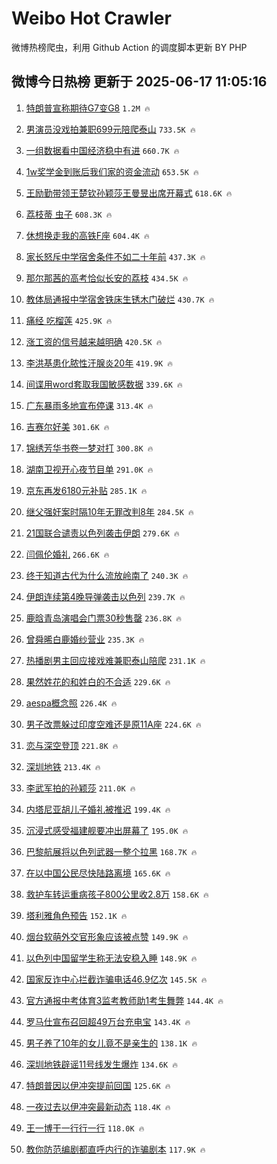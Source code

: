# Weibo Hot Crawler 



微博热榜爬虫，利用 Github Action 的调度脚本更新 BY PHP 


## 微博今日热榜 更新于 2025-06-17 11:05:16 
1. [特朗普宣称期待G7变G8](https://s.weibo.com/weibo?q=%23%E7%89%B9%E6%9C%97%E6%99%AE%E5%AE%A3%E7%A7%B0%E6%9C%9F%E5%BE%85G7%E5%8F%98G8%23&t=31&band_rank=1&Refer=top) `1.2M 🔥` 

1. [男演员没戏拍兼职699元陪爬泰山](https://s.weibo.com/weibo?q=%23%E7%94%B7%E6%BC%94%E5%91%98%E6%B2%A1%E6%88%8F%E6%8B%8D%E5%85%BC%E8%81%8C699%E5%85%83%E9%99%AA%E7%88%AC%E6%B3%B0%E5%B1%B1%23&t=31&band_rank=2&Refer=top) `733.5K 🔥` 

1. [一组数据看中国经济稳中有进](https://s.weibo.com/weibo?q=%23%E4%B8%80%E7%BB%84%E6%95%B0%E6%8D%AE%E7%9C%8B%E4%B8%AD%E5%9B%BD%E7%BB%8F%E6%B5%8E%E7%A8%B3%E4%B8%AD%E6%9C%89%E8%BF%9B%23&t=31&band_rank=3&Refer=top) `660.7K 🔥` 

1. [1w奖学金到账后我们家的资金流动](https://s.weibo.com/weibo?q=1w%E5%A5%96%E5%AD%A6%E9%87%91%E5%88%B0%E8%B4%A6%E5%90%8E%E6%88%91%E4%BB%AC%E5%AE%B6%E7%9A%84%E8%B5%84%E9%87%91%E6%B5%81%E5%8A%A8&t=31&band_rank=4&Refer=top) `653.5K 🔥` 

1. [王励勤带领王楚钦孙颖莎王曼昱出席开幕式](https://s.weibo.com/weibo?q=%23%E7%8E%8B%E5%8A%B1%E5%8B%A4%E5%B8%A6%E9%A2%86%E7%8E%8B%E6%A5%9A%E9%92%A6%E5%AD%99%E9%A2%96%E8%8E%8E%E7%8E%8B%E6%9B%BC%E6%98%B1%E5%87%BA%E5%B8%AD%E5%BC%80%E5%B9%95%E5%BC%8F%23&t=31&band_rank=5&Refer=top) `618.6K 🔥` 

1. [荔枝蒂 虫子](https://s.weibo.com/weibo?q=%E8%8D%94%E6%9E%9D%E8%92%82%20%E8%99%AB%E5%AD%90&t=31&band_rank=6&Refer=top) `608.3K 🔥` 

1. [休想换走我的高铁F座](https://s.weibo.com/weibo?q=%E4%BC%91%E6%83%B3%E6%8D%A2%E8%B5%B0%E6%88%91%E7%9A%84%E9%AB%98%E9%93%81F%E5%BA%A7&t=31&band_rank=7&Refer=top) `604.4K 🔥` 

1. [家长怒斥中学宿舍条件不如二十年前](https://s.weibo.com/weibo?q=%23%E5%AE%B6%E9%95%BF%E6%80%92%E6%96%A5%E4%B8%AD%E5%AD%A6%E5%AE%BF%E8%88%8D%E6%9D%A1%E4%BB%B6%E4%B8%8D%E5%A6%82%E4%BA%8C%E5%8D%81%E5%B9%B4%E5%89%8D%23&t=31&band_rank=8&Refer=top) `437.3K 🔥` 

1. [那尔那茜的高考恰似长安的荔枝](https://s.weibo.com/weibo?q=%23%E9%82%A3%E5%B0%94%E9%82%A3%E8%8C%9C%E7%9A%84%E9%AB%98%E8%80%83%E6%81%B0%E4%BC%BC%E9%95%BF%E5%AE%89%E7%9A%84%E8%8D%94%E6%9E%9D%23&t=31&band_rank=9&Refer=top) `434.5K 🔥` 

1. [教体局通报中学宿舍铁床生锈木门破烂](https://s.weibo.com/weibo?q=%23%E6%95%99%E4%BD%93%E5%B1%80%E9%80%9A%E6%8A%A5%E4%B8%AD%E5%AD%A6%E5%AE%BF%E8%88%8D%E9%93%81%E5%BA%8A%E7%94%9F%E9%94%88%E6%9C%A8%E9%97%A8%E7%A0%B4%E7%83%82%23&t=31&band_rank=10&Refer=top) `430.7K 🔥` 

1. [痛经 吃榴莲](https://s.weibo.com/weibo?q=%E7%97%9B%E7%BB%8F%20%E5%90%83%E6%A6%B4%E8%8E%B2&t=31&band_rank=11&Refer=top) `425.9K 🔥` 

1. [涨工资的信号越来越明确](https://s.weibo.com/weibo?q=%23%E6%B6%A8%E5%B7%A5%E8%B5%84%E7%9A%84%E4%BF%A1%E5%8F%B7%E8%B6%8A%E6%9D%A5%E8%B6%8A%E6%98%8E%E7%A1%AE%23&t=31&band_rank=12&Refer=top) `420.5K 🔥` 

1. [李洪基患化脓性汗腺炎20年](https://s.weibo.com/weibo?q=%23%E6%9D%8E%E6%B4%AA%E5%9F%BA%E6%82%A3%E5%8C%96%E8%84%93%E6%80%A7%E6%B1%97%E8%85%BA%E7%82%8E20%E5%B9%B4%23&t=31&band_rank=13&Refer=top) `419.9K 🔥` 

1. [间谍用word套取我国敏感数据](https://s.weibo.com/weibo?q=%23%E9%97%B4%E8%B0%8D%E7%94%A8word%E5%A5%97%E5%8F%96%E6%88%91%E5%9B%BD%E6%95%8F%E6%84%9F%E6%95%B0%E6%8D%AE%23&t=31&band_rank=14&Refer=top) `339.6K 🔥` 

1. [广东暴雨多地宣布停课](https://s.weibo.com/weibo?q=%23%E5%B9%BF%E4%B8%9C%E6%9A%B4%E9%9B%A8%E5%A4%9A%E5%9C%B0%E5%AE%A3%E5%B8%83%E5%81%9C%E8%AF%BE%23&t=31&band_rank=15&Refer=top) `313.4K 🔥` 

1. [吉赛尔好美](https://s.weibo.com/weibo?q=%23%E5%90%89%E8%B5%9B%E5%B0%94%E5%A5%BD%E7%BE%8E%23&t=31&band_rank=16&Refer=top) `301.6K 🔥` 

1. [锦绣芳华书卷一梦对打](https://s.weibo.com/weibo?q=%23%E9%94%A6%E7%BB%A3%E8%8A%B3%E5%8D%8E%E4%B9%A6%E5%8D%B7%E4%B8%80%E6%A2%A6%E5%AF%B9%E6%89%93%23&t=31&band_rank=17&Refer=top) `300.8K 🔥` 

1. [湖南卫视开心夜节目单](https://s.weibo.com/weibo?q=%23%E6%B9%96%E5%8D%97%E5%8D%AB%E8%A7%86%E5%BC%80%E5%BF%83%E5%A4%9C%E8%8A%82%E7%9B%AE%E5%8D%95%23&t=31&band_rank=18&Refer=top) `291.0K 🔥` 

1. [京东再发6180元补贴](https://s.weibo.com/weibo?q=%23%E4%BA%AC%E4%B8%9C%E5%86%8D%E5%8F%916180%E5%85%83%E8%A1%A5%E8%B4%B4%23&t=31&band_rank=19&Refer=top) `285.1K 🔥` 

1. [继父强奸案时隔10年无罪改判8年](https://s.weibo.com/weibo?q=%23%E7%BB%A7%E7%88%B6%E5%BC%BA%E5%A5%B8%E6%A1%88%E6%97%B6%E9%9A%9410%E5%B9%B4%E6%97%A0%E7%BD%AA%E6%94%B9%E5%88%A48%E5%B9%B4%23&t=31&band_rank=20&Refer=top) `284.5K 🔥` 

1. [21国联合谴责以色列袭击伊朗](https://s.weibo.com/weibo?q=%2321%E5%9B%BD%E8%81%94%E5%90%88%E8%B0%B4%E8%B4%A3%E4%BB%A5%E8%89%B2%E5%88%97%E8%A2%AD%E5%87%BB%E4%BC%8A%E6%9C%97%23&t=31&band_rank=21&Refer=top) `279.6K 🔥` 

1. [闫佩伦婚礼](https://s.weibo.com/weibo?q=%23%E9%97%AB%E4%BD%A9%E4%BC%A6%E5%A9%9A%E7%A4%BC%23&t=31&band_rank=22&Refer=top) `266.6K 🔥` 

1. [终于知道古代为什么流放岭南了](https://s.weibo.com/weibo?q=%E7%BB%88%E4%BA%8E%E7%9F%A5%E9%81%93%E5%8F%A4%E4%BB%A3%E4%B8%BA%E4%BB%80%E4%B9%88%E6%B5%81%E6%94%BE%E5%B2%AD%E5%8D%97%E4%BA%86&t=31&band_rank=23&Refer=top) `240.3K 🔥` 

1. [伊朗连续第4晚导弹袭击以色列](https://s.weibo.com/weibo?q=%23%E4%BC%8A%E6%9C%97%E8%BF%9E%E7%BB%AD%E7%AC%AC4%E6%99%9A%E5%AF%BC%E5%BC%B9%E8%A2%AD%E5%87%BB%E4%BB%A5%E8%89%B2%E5%88%97%23&t=31&band_rank=24&Refer=top) `239.7K 🔥` 

1. [鹿晗青岛演唱会门票30秒售罄](https://s.weibo.com/weibo?q=%23%E9%B9%BF%E6%99%97%E9%9D%92%E5%B2%9B%E6%BC%94%E5%94%B1%E4%BC%9A%E9%97%A8%E7%A5%A830%E7%A7%92%E5%94%AE%E7%BD%84%23&t=31&band_rank=25&Refer=top) `236.8K 🔥` 

1. [曾舜晞白鹿婚纱营业](https://s.weibo.com/weibo?q=%23%E6%9B%BE%E8%88%9C%E6%99%9E%E7%99%BD%E9%B9%BF%E5%A9%9A%E7%BA%B1%E8%90%A5%E4%B8%9A%23&t=31&band_rank=26&Refer=top) `235.3K 🔥` 

1. [热播剧男主回应接戏难兼职泰山陪爬](https://s.weibo.com/weibo?q=%23%E7%83%AD%E6%92%AD%E5%89%A7%E7%94%B7%E4%B8%BB%E5%9B%9E%E5%BA%94%E6%8E%A5%E6%88%8F%E9%9A%BE%E5%85%BC%E8%81%8C%E6%B3%B0%E5%B1%B1%E9%99%AA%E7%88%AC%23&t=31&band_rank=27&Refer=top) `231.1K 🔥` 

1. [果然姓花的和姓白的不合适](https://s.weibo.com/weibo?q=%E6%9E%9C%E7%84%B6%E5%A7%93%E8%8A%B1%E7%9A%84%E5%92%8C%E5%A7%93%E7%99%BD%E7%9A%84%E4%B8%8D%E5%90%88%E9%80%82&t=31&band_rank=28&Refer=top) `229.6K 🔥` 

1. [aespa概念照](https://s.weibo.com/weibo?q=aespa%E6%A6%82%E5%BF%B5%E7%85%A7&t=31&band_rank=29&Refer=top) `226.4K 🔥` 

1. [男子改票躲过印度空难还是原11A座](https://s.weibo.com/weibo?q=%23%E7%94%B7%E5%AD%90%E6%94%B9%E7%A5%A8%E8%BA%B2%E8%BF%87%E5%8D%B0%E5%BA%A6%E7%A9%BA%E9%9A%BE%E8%BF%98%E6%98%AF%E5%8E%9F11A%E5%BA%A7%23&t=31&band_rank=30&Refer=top) `224.6K 🔥` 

1. [恋与深空登顶](https://s.weibo.com/weibo?q=%E6%81%8B%E4%B8%8E%E6%B7%B1%E7%A9%BA%E7%99%BB%E9%A1%B6&t=31&band_rank=31&Refer=top) `221.8K 🔥` 

1. [深圳地铁](https://s.weibo.com/weibo?q=%E6%B7%B1%E5%9C%B3%E5%9C%B0%E9%93%81&t=31&band_rank=32&Refer=top) `213.4K 🔥` 

1. [李武军拍的孙颖莎](https://s.weibo.com/weibo?q=%E6%9D%8E%E6%AD%A6%E5%86%9B%E6%8B%8D%E7%9A%84%E5%AD%99%E9%A2%96%E8%8E%8E&t=31&band_rank=33&Refer=top) `211.0K 🔥` 

1. [内塔尼亚胡儿子婚礼被推迟](https://s.weibo.com/weibo?q=%23%E5%86%85%E5%A1%94%E5%B0%BC%E4%BA%9A%E8%83%A1%E5%84%BF%E5%AD%90%E5%A9%9A%E7%A4%BC%E8%A2%AB%E6%8E%A8%E8%BF%9F%23&t=31&band_rank=34&Refer=top) `199.4K 🔥` 

1. [沉浸式感受福建舰要冲出屏幕了](https://s.weibo.com/weibo?q=%23%E6%B2%89%E6%B5%B8%E5%BC%8F%E6%84%9F%E5%8F%97%E7%A6%8F%E5%BB%BA%E8%88%B0%E8%A6%81%E5%86%B2%E5%87%BA%E5%B1%8F%E5%B9%95%E4%BA%86%23&t=31&band_rank=35&Refer=top) `195.0K 🔥` 

1. [巴黎航展将以色列武器一整个拉黑](https://s.weibo.com/weibo?q=%23%E5%B7%B4%E9%BB%8E%E8%88%AA%E5%B1%95%E5%B0%86%E4%BB%A5%E8%89%B2%E5%88%97%E6%AD%A6%E5%99%A8%E4%B8%80%E6%95%B4%E4%B8%AA%E6%8B%89%E9%BB%91%23&t=31&band_rank=36&Refer=top) `168.7K 🔥` 

1. [在以中国公民尽快陆路离境](https://s.weibo.com/weibo?q=%23%E5%9C%A8%E4%BB%A5%E4%B8%AD%E5%9B%BD%E5%85%AC%E6%B0%91%E5%B0%BD%E5%BF%AB%E9%99%86%E8%B7%AF%E7%A6%BB%E5%A2%83%23&t=31&band_rank=37&Refer=top) `165.6K 🔥` 

1. [救护车转运重病孩子800公里收2.8万](https://s.weibo.com/weibo?q=%23%E6%95%91%E6%8A%A4%E8%BD%A6%E8%BD%AC%E8%BF%90%E9%87%8D%E7%97%85%E5%AD%A9%E5%AD%90800%E5%85%AC%E9%87%8C%E6%94%B62.8%E4%B8%87%23&t=31&band_rank=38&Refer=top) `158.6K 🔥` 

1. [塔利雅角色预告](https://s.weibo.com/weibo?q=%E5%A1%94%E5%88%A9%E9%9B%85%E8%A7%92%E8%89%B2%E9%A2%84%E5%91%8A&t=31&band_rank=39&Refer=top) `152.1K 🔥` 

1. [烟台软萌外交官形象应该被点赞](https://s.weibo.com/weibo?q=%23%E7%83%9F%E5%8F%B0%E8%BD%AF%E8%90%8C%E5%A4%96%E4%BA%A4%E5%AE%98%E5%BD%A2%E8%B1%A1%E5%BA%94%E8%AF%A5%E8%A2%AB%E7%82%B9%E8%B5%9E%23&t=31&band_rank=40&Refer=top) `149.9K 🔥` 

1. [以色列中国留学生称无法安稳入睡](https://s.weibo.com/weibo?q=%23%E4%BB%A5%E8%89%B2%E5%88%97%E4%B8%AD%E5%9B%BD%E7%95%99%E5%AD%A6%E7%94%9F%E7%A7%B0%E6%97%A0%E6%B3%95%E5%AE%89%E7%A8%B3%E5%85%A5%E7%9D%A1%23&t=31&band_rank=41&Refer=top) `148.9K 🔥` 

1. [国家反诈中心拦截诈骗电话46.9亿次](https://s.weibo.com/weibo?q=%23%E5%9B%BD%E5%AE%B6%E5%8F%8D%E8%AF%88%E4%B8%AD%E5%BF%83%E6%8B%A6%E6%88%AA%E8%AF%88%E9%AA%97%E7%94%B5%E8%AF%9D46.9%E4%BA%BF%E6%AC%A1%23&t=31&band_rank=42&Refer=top) `145.5K 🔥` 

1. [官方通报中考体育3监考教师助1考生舞弊](https://s.weibo.com/weibo?q=%23%E5%AE%98%E6%96%B9%E9%80%9A%E6%8A%A5%E4%B8%AD%E8%80%83%E4%BD%93%E8%82%B23%E7%9B%91%E8%80%83%E6%95%99%E5%B8%88%E5%8A%A91%E8%80%83%E7%94%9F%E8%88%9E%E5%BC%8A%23&t=31&band_rank=43&Refer=top) `144.4K 🔥` 

1. [罗马仕宣布召回超49万台充电宝](https://s.weibo.com/weibo?q=%23%E7%BD%97%E9%A9%AC%E4%BB%95%E5%AE%A3%E5%B8%83%E5%8F%AC%E5%9B%9E%E8%B6%8549%E4%B8%87%E5%8F%B0%E5%85%85%E7%94%B5%E5%AE%9D%23&t=31&band_rank=44&Refer=top) `143.4K 🔥` 

1. [男子养了10年的女儿竟不是亲生的](https://s.weibo.com/weibo?q=%23%E7%94%B7%E5%AD%90%E5%85%BB%E4%BA%8610%E5%B9%B4%E7%9A%84%E5%A5%B3%E5%84%BF%E7%AB%9F%E4%B8%8D%E6%98%AF%E4%BA%B2%E7%94%9F%E7%9A%84%23&t=31&band_rank=45&Refer=top) `138.1K 🔥` 

1. [深圳地铁辟谣11号线发生爆炸](https://s.weibo.com/weibo?q=%23%E6%B7%B1%E5%9C%B3%E5%9C%B0%E9%93%81%E8%BE%9F%E8%B0%A311%E5%8F%B7%E7%BA%BF%E5%8F%91%E7%94%9F%E7%88%86%E7%82%B8%23&t=31&band_rank=46&Refer=top) `134.6K 🔥` 

1. [特朗普因以伊冲突提前回国](https://s.weibo.com/weibo?q=%23%E7%89%B9%E6%9C%97%E6%99%AE%E5%9B%A0%E4%BB%A5%E4%BC%8A%E5%86%B2%E7%AA%81%E6%8F%90%E5%89%8D%E5%9B%9E%E5%9B%BD%23&t=31&band_rank=47&Refer=top) `125.6K 🔥` 

1. [一夜过去以伊冲突最新动态](https://s.weibo.com/weibo?q=%23%E4%B8%80%E5%A4%9C%E8%BF%87%E5%8E%BB%E4%BB%A5%E4%BC%8A%E5%86%B2%E7%AA%81%E6%9C%80%E6%96%B0%E5%8A%A8%E6%80%81%23&t=31&band_rank=48&Refer=top) `118.4K 🔥` 

1. [王一博干一行行一行](https://s.weibo.com/weibo?q=%23%E7%8E%8B%E4%B8%80%E5%8D%9A%E5%B9%B2%E4%B8%80%E8%A1%8C%E8%A1%8C%E4%B8%80%E8%A1%8C%23&t=31&band_rank=49&Refer=top) `118.0K 🔥` 

1. [教你防范编剧都直呼内行的诈骗剧本](https://s.weibo.com/weibo?q=%23%E6%95%99%E4%BD%A0%E9%98%B2%E8%8C%83%E7%BC%96%E5%89%A7%E9%83%BD%E7%9B%B4%E5%91%BC%E5%86%85%E8%A1%8C%E7%9A%84%E8%AF%88%E9%AA%97%E5%89%A7%E6%9C%AC%23&t=31&band_rank=50&Refer=top) `117.9K 🔥` 

